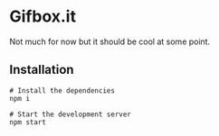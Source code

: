# Gifbox.it

Not much for now but it should be cool at some point.

## Installation

    # Install the dependencies
    npm i

    # Start the development server
    npm start
